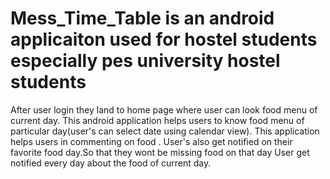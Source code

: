 # Mess_Time_Table is an android applicaiton used for hostel students especially pes university hostel students 
After user login they land to home page where user can look food menu of current day.
This android application helps users to know food menu of particular day(user's can select date using calendar view).
This application helps users in commenting on food .
User's also get notified on their favorite food day.So that they wont be missing food on that day
User get notified every day about the food of current day.
